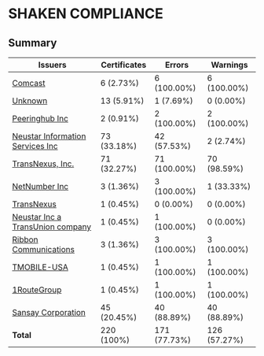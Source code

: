 # SHAKEN COMPLIANCE
## Summary

| Issuers | Certificates | Errors | Warnings |
|---------|--------------|--------|----------|
| [Comcast](Comcast%2Findex.md) | 6 (2.73%) | 6 (100.00%) | 6 (100.00%) |
| [Unknown](Unknown%2Findex.md) | 13 (5.91%) | 1 (7.69%) | 0 (0.00%) |
| [Peeringhub Inc](Peeringhub%20Inc%2Findex.md) | 2 (0.91%) | 2 (100.00%) | 2 (100.00%) |
| [Neustar Information Services Inc](Neustar%20Information%20Services%20Inc%2Findex.md) | 73 (33.18%) | 42 (57.53%) | 2 (2.74%) |
| [TransNexus, Inc.](TransNexus%2C%20Inc.%2Findex.md) | 71 (32.27%) | 71 (100.00%) | 70 (98.59%) |
| [NetNumber Inc](NetNumber%20Inc%2Findex.md) | 3 (1.36%) | 3 (100.00%) | 1 (33.33%) |
| [TransNexus](TransNexus%2Findex.md) | 1 (0.45%) | 0 (0.00%) | 0 (0.00%) |
| [Neustar Inc a TransUnion company](Neustar%20Inc%20a%20TransUnion%20company%2Findex.md) | 1 (0.45%) | 1 (100.00%) | 0 (0.00%) |
| [Ribbon Communications](Ribbon%20Communications%2Findex.md) | 3 (1.36%) | 3 (100.00%) | 3 (100.00%) |
| [TMOBILE-USA](TMOBILE-USA%2Findex.md) | 1 (0.45%) | 1 (100.00%) | 1 (100.00%) |
| [1RouteGroup](1RouteGroup%2Findex.md) | 1 (0.45%) | 1 (100.00%) | 1 (100.00%) |
| [Sansay Corporation](Sansay%20Corporation%2Findex.md) | 45 (20.45%) | 40 (88.89%) | 40 (88.89%) |
| **Total** | 220 (100%) | 171 (77.73%) | 126 (57.27%) |
